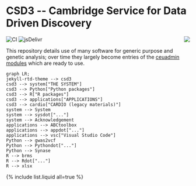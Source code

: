 # CSD3 -- Cambridge Service for Data Driven Discovery

<a href="https://www.top500.org/"><img src="https://www.top500.org/static//images/Top500_logo.png" align="right"></a>

![CI](https://github.com/rundocs/jekyll-rtd-theme/workflows/CI/badge.svg?branch=develop)
![jsDelivr](https://data.jsdelivr.com/v1/package/gh/rundocs/jekyll-rtd-theme/badge)

This repository details use of many software for generic purpose and genetic analysis; over time they largely become entries of the [ceuadmin modules](systems/ceuadmin.md) which are ready to use.

```mermaid
graph LR;
jekyll-rtd-theme --> csd3
csd3 --> system["THE SYSTEM"]
csd3 --> Python["Python packages"]
csd3 --> R["R packages"]
csd3 --> applications["APPLICATIONS"]
csd3 --> cardio["CARDIO (legacy materials)"]
system --> System
system --> sysdot["..."]
system --> Acknowledgement
applications --> ABCtoolbox
applications --> appdot["..."]
applications --> vsc["Visual Studio Code"]
Python --> gwas2vcf
Python --> Pythondot["..."]
Python --> Synase
R --> brms
R --> Rdot["..."]
R --> xlsx
```

{% include list.liquid all=true %}
